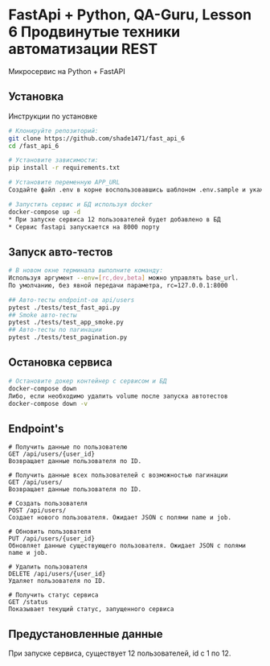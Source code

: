 # FastApi + Python, QA-Guru, Lesson 6 Продвинутые техники автоматизации REST

Микросервис на Python + FastAPI

## Установка

Инструкции по установке

```bash
# Клонируйте репозиторий:
git clone https://github.com/shade1471/fast_api_6
cd /fast_api_6

# Установите зависимости:
pip install -r requirements.txt

# Установите переменную APP_URL
Создайте файл .env в корне воспользовавшись шаблоном .env.sample и укажите переменные окружения

# Запустить сервис и БД используя docker
docker-compose up -d
* При запуске сервиса 12 пользователей будет добавлено в БД
* Сервис fastapi запускается на 8000 порту
```

## Запуск авто-тестов

```bash
# В новом окне терминала выполните команду:
Используя аргумент --env=[rc,dev,beta] можно управлять base_url.
По умолчанию, без явной передачи параметра, rc=127.0.0.1:8000

## Авто-тесты endpoint-ов api/users
pytest ./tests/test_fast_api.py
## Smoke авто-тесты
pytest ./tests/test_app_smoke.py
## Авто-тесты по пагинации
pytest ./tests/test_pagination.py
```

## Остановка сервиса

```bash
# Остановите докер контейнер с сервисом и БД
docker-compose down
Либо, если необходимо удалить volume после запуска автотестов
docker-compose down -v 
```

## Endpoint's

```
# Получить данные по пользователю
GET /api/users/{user_id}
Возвращает данные пользователя по ID.
```

```
# Получить данные всех пользователей с возможностью пагинации
GET /api/users/
Возвращает данные пользователя по ID.
```

```
# Создать пользователя
POST /api/users/
Создает нового пользователя. Ожидает JSON с полями name и job.
```

```
# Обновить пользователя
PUT /api/users/{user_id}
Обновляет данные существующего пользователя. Ожидает JSON с полями name и job.
```

```
# Удалить пользователя
DELETE /api/users/{user_id}
Удаляет пользователя по ID.
```

```
# Получить статус сервиса
GET /status
Показывает текущий статус, запущенного сервиса
```

## Предустановленные данные

При запуске сервиса, существует 12 пользователей, id c 1 по 12.
